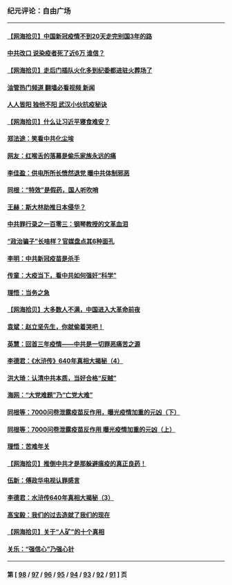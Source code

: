### 纪元评论：自由广场
---
#### [【网海拾贝】中国新冠疫情不到20天走完别国3年的路](../../pages/nsc993/n13909874.md?01190330) 
#### [中共改口 说染疫者死了近6万 谁信？](../../pages/nsc993/n13909190.md?01190330) 
#### [【网海拾贝】走后门插队火化多到纪委都进驻火葬场了](../../pages/nsc993/n13908847.md?01190330) 
#### [油管热门频道 翻墙必看视频 新闻](ok?01190330)
#### [人人皆阳 独他不阳 武汉小伙抗疫秘诀](../../pages/nsc993/n13908649.md?01190330) 
#### [【网海拾贝】什么让习近平寝食难安？](../../pages/nsc993/n13907971.md?01190330) 
#### [郑法途：笑看中共化尘埃](../../pages/nsc993/n13908320.md?01190330) 
#### [网友：红喉舌的落幕是偷乐家族永远的痛](../../pages/nsc993/n13907887.md?01190330) 
#### [李佳盈：供电所所长愤然退党 曝中共体制邪恶](../../pages/nsc993/n13907773.md?01190330) 
#### [同根：“特效”是假药，国人听吹哨](../../pages/nsc993/n13907441.md?01190330) 
#### [王赫：斯大林助推日本侵华？](../../pages/nsc993/n13907493.md?01190330) 
#### [中共罪行录之一百零三：钢琴教授的文革血泪](../../pages/nsc993/n13907424.md?01190330) 
#### [“政治骗子”长啥样？官媒盘点其6种面孔](../../pages/nsc993/n13907349.md?01190330) 
#### [李明：中共新冠疫苗是杀手](../../pages/nsc993/n13906803.md?01190330) 
#### [传童：大疫当下，看中共如何强奸“科学”](../../pages/nsc993/n13906819.md?01190330) 
#### [理悟：当务之急](../../pages/nsc993/n13906801.md?01190330) 
#### [【网海拾贝】大多数人不满，中国进入大革命前夜](../../pages/nsc993/n13906786.md?01190330) 
#### [袁斌：赵立坚先生，你就偷着哭吧！](../../pages/nsc993/n13906775.md?01190330) 
#### [英慧：回首三年疫情——中共是一切罪恶痛苦之源](../../pages/nsc993/n13906161.md?01190330) 
#### [李德君：《水浒传》640年真相大揭秘（4）](../../pages/nsc993/n13906321.md?01190330) 
#### [洪大琦：认清中共本质，当好合格“反贼”](../../pages/nsc993/n13905942.md?01190330) 
#### [海网：“大党难题”乃“亡党大难”](../../pages/nsc993/n13905910.md?01190330) 
#### [同根等：7000问卷泄露疫苗反作用，曝光疫情加重的元凶（下）](../../pages/nsc993/n13905251.md?01190330) 
#### [同根等：7000问卷泄露疫苗反作用 曝光疫情加重的元凶（上）](../../pages/nsc993/n13904267.md?01190330) 
#### [理悟：苦难年关](../../pages/nsc993/n13904266.md?01190330) 
#### [【网海拾贝】推倒中共才是那躲避瘟疫的真正良药！](../../pages/nsc993/n13904240.md?01190330) 
#### [伍新：傅政华电视认罪感言](../../pages/nsc993/n13902996.md?01190330) 
#### [李德君：水浒传640年真相大揭秘（3）](../../pages/nsc993/n13902228.md?01190330) 
#### [高宝毅：我们的过去造就了我们的现在](../../pages/nsc993/n13902203.md?01190330) 
#### [【网海拾贝】关于“人矿”的十个真相](../../pages/nsc993/n13900677.md?01190330) 
#### [关乐：“强信心”乃强心针](../../pages/nsc993/n13901621.md?01190330) 

---
#### 第 [ [98](./98.md?01190330) / [97](./97.md?01190330) / [96](./96.md?01190330) / [95](./95.md?01190330) / [94](./94.md?01190330) / [93](./93.md?01190330) / [92](./92.md?01190330) / [91](./91.md?01190330) ] 页
